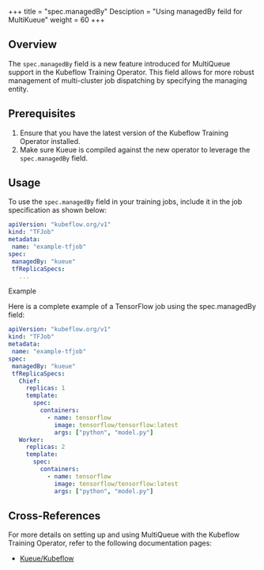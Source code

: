 +++
title = "spec.managedBy"
Desciption = "Using managedBy feild for MultiKueue"
weight = 60
+++

## Overview

The `spec.managedBy` field is a new feature introduced for MultiQueue support in the Kubeflow Training Operator. This field allows for more robust management of multi-cluster job dispatching by specifying the managing entity.

## Prerequisites

1. Ensure that you have the latest version of the Kubeflow Training Operator installed.
2. Make sure Kueue is compiled against the new operator to leverage the `spec.managedBy` field.

## Usage

To use the `spec.managedBy` field in your training jobs, include it in the job specification as shown below:

```yaml
apiVersion: "kubeflow.org/v1"
kind: "TFJob"
metadata:
 name: "example-tfjob"
spec:
 managedBy: "kueue"
 tfReplicaSpecs:
   ...
```

Example

Here is a complete example of a TensorFlow job using the spec.managedBy field:

```YAML
apiVersion: "kubeflow.org/v1"
kind: "TFJob"
metadata:
 name: "example-tfjob"
spec:
 managedBy: "kueue"
 tfReplicaSpecs:
   Chief:
     replicas: 1
     template:
       spec:
         containers:
           - name: tensorflow
             image: tensorflow/tensorflow:latest
             args: ["python", "model.py"]
   Worker:
     replicas: 2
     template:
       spec:
         containers:
           - name: tensorflow
             image: tensorflow/tensorflow:latest
             args: ["python", "model.py"]
```

## Cross-References

For more details on setting up and using MultiQueue with the Kubeflow Training Operator, refer to the following documentation pages:

- [Kueue/Kubeflow](https://kueue.sigs.k8s.io/docs/tasks/run/multikueue/kubeflow/)